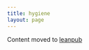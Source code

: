 ```yaml
---
title: hygiene
layout: page
---
```


Content moved to [leanpub](https://leanpub.com/darkroomretreat/read#hygiene)
